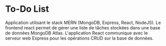 # To-Do List 

Application utilisant le stack MERN (MongoDB, Express, React, NodeJS). Le frontend react permet de gérer une liste de tâches stockées dans une base de données MongoDB Atlas. L'application React communique avec le serveur web Express pour les opérations CRUD sur la base de données.
